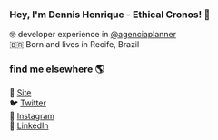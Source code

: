 
### Hey, I'm  Dennis Henrique - Ethical Cronos! 👋

🤓 developer experience in [@agenciaplanner](https://agenciaplanner.com.br/) <br>
🇧🇷 Born and lives in Recife, Brazil <br>

### find me elsewhere 🌎

🚀 [Site](https://dennishenrique.com.br) <br>
🐦 [Twitter](https://twitter.com/DH_developer) <br>
📸 [Instagram](https://instagram.com/dennis.henrique) <br>
💼 [LinkedIn](https://www.linkedin.com/in/dennishenrique/) <br>
